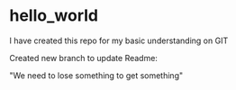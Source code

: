 # hello_world


I have created this repo for my basic understanding on GIT

Created new branch to update Readme:

"We need to lose something to get something"
